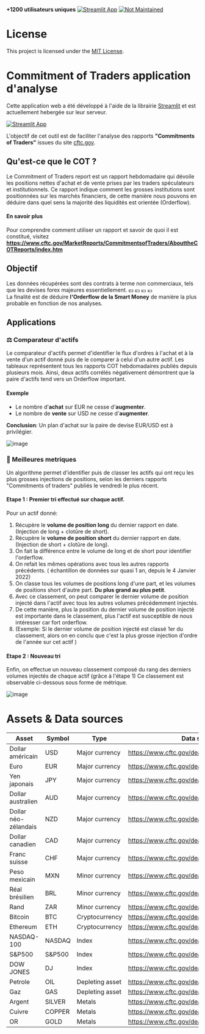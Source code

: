 **+1200 utilisateurs uniques** [![Streamlit App](https://static.streamlit.io/badges/streamlit_badge_black_white.svg)](https://commitments-of-traders.streamlitapp.com/) 
[![Not Maintained](https://img.shields.io/badge/Maintenance%20Level-Not%20Maintained-yellow.svg)](https://gist.github.com/cheerfulstoic/d107229326a01ff0f333a1d3476e068d)
# License
 
This project is licensed under the [MIT License](https://github.com/Sanji-moku/COT-analysis-app/blob/main/LICENSE).

# Commitment of Traders application d'analyse
Cette application web a été développé à l'aide de la librairie [Streamlit](https://streamlit.io/) et est actuellement hebergée sur leur serveur. 

[![Streamlit App](https://static.streamlit.io/badges/streamlit_badge_black_white.svg)](https://commitments-of-traders.streamlitapp.com/)

L'objectif de cet outil est de faciliter l'analyse des rapports **"Commitments of Traders"** issues du site [cftc.gov](https://www.cftc.gov/).

## Qu'est-ce que le COT ?
Le Commitment of Traders report est un rapport hebdomadaire qui dévoile les positions nettes d'achat et de vente prises par les traders spéculateurs et institutionnels.
Ce rapport indique comment les grosses institutions sont positionnées sur les marchés financiers, de cette manière nous pouvons en déduire dans quel sens la majorité des liquidités est orientée (Orderflow).

#### En savoir plus
Pour comprendre comment utiliser un rapport et savoir de quoi il est constitué, visitez **https://www.cftc.gov/MarketReports/CommitmentsofTraders/AbouttheCOTReports/index.htm**
## Objectif
Les données récupérées sont des contrats à terme non commerciaux, tels que les devises forex majeures essentiellement.
💵 💴 💶 💷  
La finalité est de déduire **l'Orderflow de la Smart Money** de manière la plus probable en fonction de nos analyses.
       
## Applications
### ⚖️ Comparateur d'actifs
Le comparateur d'actifs permet d'identifier le flux d'ordres à l'achat et à la vente d'un actif donné puis de le comparer à celui d'un autre actif.
Les tableaux représentent tous les rapports COT hebdomadaires publiés depuis plusieurs mois.
Ainsi, deux actifs corrélés négativement démontrent que la paire d'actifs tend vers un Orderflow important.

#### Exemple
- Le nombre d'**achat** sur EUR ne cesse d'**augmenter**.
- Le nombre de **vente** sur USD ne cesse d'**augmenter**. 
                
 **Conclusion**: Un plan d'achat sur la paire de devise EUR/USD est à privilégier.

![image](https://user-images.githubusercontent.com/80407460/207116155-2478972d-e7d9-42c3-8e46-2f201f3287b9.png)

### 💸 Meilleures metriques
Un algorithme permet d'identifier puis de classer les actifs qui ont reçu les plus grosses injections de positions, selon les derniers rapports "Commitments of traders" publiés le vendredi le plus récent.

#### Etape 1 : Premier tri effectué sur chaque actif.

Pour un actif donné:
1. Récupère le **volume de position long** du dernier rapport en date. (Injection de long + clotûre de short).
2. Récupère le **volume de position short** du dernier rapport en date. (Injection de short + clotûre de long).
3. On fait la différence entre le volume de long et de short pour identifier l'orderflow.
4. On refait les mêmes opérations avec tous les autres rapports précédents. ( échantillon de données sur quasi 1 an, depuis le 4 Janvier 2022)
5. On classe tous les volumes de positions long d'une part, et les volumes de positions short d'autre part. **Du plus grand au plus petit**.
6. Avec ce classement, on peut comparer le dernier volume de position injecté dans l'actif avec tous les autres volumes précédemment injectés.
7. De cette manière, plus la position du dernier volume de position injecté est importante dans le classement, plus l'actif est susceptible de nous    intéresser car fort orderflow.
8. (Exemple: Si le dernier volume de position injecté est classé 1er du classement, alors on en conclu que c'est la plus grosse injection d'ordre de l'année sur cet actif )
#### Etape 2 : Nouveau tri

Enfin, on effectue un nouveau classement composé du rang des derniers volumes injectés de chaque actif (grâce à l'étape 1)
Ce classement est observable ci-dessous sous forme de métrique.
            
![image](https://user-images.githubusercontent.com/80407460/207116695-ca7cfd49-18ed-4b17-813e-81aa96235bfd.png)


# Assets & Data sources

| Asset       | Symbol| Type | Data source |
| -------------|-------------| -------------|-------------|
| Dollar américain | USD| Major currency | https://www.cftc.gov/dea/futures/deanybtsf.htm |
| Euro | EUR | Major currency | https://www.cftc.gov/dea/futures/deacmesf.htm |
| Yen japonais | JPY | Major currency | https://www.cftc.gov/dea/futures/deacmesf.htm |
| Dollar australien | AUD | Major currency | https://www.cftc.gov/dea/futures/deacmesf.htm |
| Dollar néo-zélandais | NZD | Major currency | https://www.cftc.gov/dea/futures/deacmesf.htm |
| Dollar canadien | CAD | Major currency | https://www.cftc.gov/dea/futures/deacmesf.htm |
| Franc suisse | CHF | Major currency | https://www.cftc.gov/dea/futures/deacmesf.htm |
| Peso mexicain | MXN | Minor currency | https://www.cftc.gov/dea/futures/deacmesf.htm |
| Réal brésilien | BRL | Minor currency | https://www.cftc.gov/dea/futures/deacmesf.htm |
| Rand | ZAR | Minor currency | https://www.cftc.gov/dea/futures/deacmesf.htm |
| Bitcoin| BTC | Cryptocurrency | https://www.cftc.gov/dea/futures/deacmesf.htm |
| Ethereum | ETH | Cryptocurrency | https://www.cftc.gov/dea/futures/deacmesf.htm |
| NASDAQ-100 | NASDAQ | Index | https://www.cftc.gov/dea/futures/deacmesf.htm |
| S&P500 | S&P500 | Index | https://www.cftc.gov/dea/futures/deacmesf.htm |
| DOW JONES | DJ | Index | https://www.cftc.gov/dea/futures/deacbtsf.htm |
| Petrole | OIL | Depleting asset | https://www.cftc.gov/dea/futures/deanymesf.htm |
| Gaz | GAS | Depleting asset | https://www.cftc.gov/dea/futures/deanymesf.htm |
| Argent | SILVER | Metals | https://www.cftc.gov/dea/futures/deacmxsf.htm |
| Cuivre | COPPER | Metals | https://www.cftc.gov/dea/futures/deacmxsf.htm |
| OR | GOLD | Metals | https://www.cftc.gov/dea/futures/deacmxsf.htm |



